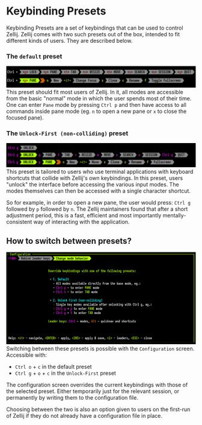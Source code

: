 # Keybinding Presets
Keybinding Presets are a set of keybindings that can be used to control Zellij. Zellij comes with two such presets out of the box, intended to fit different kinds of users. They are described below.

### The `default` preset
![default preset status-bar](img/default-preset.png)
This preset should fit most users of Zellij. In it, all modes are accessible from the basic "normal" mode in which the user spends most of their time. One can enter `Pane` mode by pressing `Ctrl p` and then have access to all commands inside pane mode (eg. `n` to open a new pane or `x` to close the focused pane).

### The `Unlock-First (non-colliding)` preset
![unlock-first preset status-bar](img/unlock-first-preset.png)
This preset is tailored to users who use terminal applications with keyboard shortcuts that collide with Zellij's own keybindings. In this preset, users "unlock" the interface before accessing the various input modes. The modes themselves can then be accessed with a single character shortcut.

So for example, in order to open a new pane, the user would press: `Ctrl g` followed by `p` followed by `n`. The Zellij maintainers found that after a short adjustment period, this is a fast, efficient and most importantly mentally-consistent way of interacting with the application.

## How to switch between presets?
![configuration](img/configuration-plugin.png)
Switching between these presets is possible with the `Configuration` screen. Accessible with:

* `Ctrl o` + `c` in the default preset
* `Ctrl g` + `o` + `c` in the `Unlock-First` preset

The configuration screen overrides the current keybindings with those of the selected preset. Either temporarily just for the relevant session, or permanently by writing them to the configuration file.

Choosing between the two is also an option given to users on the first-run of Zellij if they do not already have a configuration file in place.
